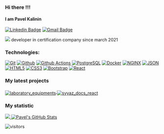 ### Hi there !!!
#### I am Pavel Kalinin

[![Linkedin Badge](https://img.shields.io/badge/-pavelkalininn-blue?style=flat&logo=Linkedin&logoColor=white&link=https://www.linkedin.com/in/pavelkalininn/)](https://www.linkedin.com/in/pavelkalininn/)
[![Gmail Badge](https://img.shields.io/badge/-pavelkalininn-c14438?style=flat&logo=Gmail&logoColor=white&link=mailto:pavelkalininn@gmail.com)](mailto:pavelkalininn@gmail.com)

<img src="https://img.shields.io/badge/-Python-black?style=flat&logo=python&logoColor=white"> developer in certification company since march 2021

### Technologies:

[![Git](http://img.shields.io/badge/-Git-F1502F?style=flat&logo=git&link=https://github.com/Pavelkalininn)](https://github.com/Pavelkalininn) 
[![Github](http://img.shields.io/badge/-Github-000000?style=flat&logo=github&link=https://github.com/Pavelkalininn)](https://github.com/Pavelkalininn)
[![Github Actions](http://img.shields.io/badge/-Github%20Actions-2088FF?style=flat-square&logo=github-actions&link=https://github.com/Pavelkalininn)](https://github.com/Pavelkalininn)
[![PostgreSQL](https://img.shields.io/badge/-PostgreSQL-blue?style=flat&logo=postgresql&link=https://github.com/Pavelkalininn)](https://github.com/Pavelkalininn)
[![Docker](https://img.shields.io/badge/-Docker-black?style=flat&logo=docker&link=https://github.com/Pavelkalininn)](https://github.com/Pavelkalininn)
[![NGINX](http://img.shields.io/badge/-NGINX-269539?style=flat-square&logo=nginx&link=https://github.com/Pavelkalininn)](https://github.com/Pavelkalininn)
[![JSON](https://img.shields.io/badge/-json-02569B?style=flat&logo=json&link=https://github.com/Pavelkalininn)](https://github.com/Pavelkalininn)
[![HTML5](https://img.shields.io/badge/-HTML5-E34F26?style=flat&logo=html5&link=https://github.com/Pavelkalininn)](https://github.com/Pavelkalininn) 
[![CSS3](https://img.shields.io/badge/-CSS3-1572B6?style=flat&logo=css3&link=https://github.com/Pavelkalininn)](https://github.com/Pavelkalininn) 
[![Bootstrap](https://img.shields.io/badge/-Bootstrap-563D7C?style=flat&logo=bootstrap&link=https://github.com/Pavelkalininn)](https://github.com/Pavelkalininn) 
[![React](https://img.shields.io/badge/-React-000000?style=flat&logo=react&link=https://github.com/Pavelkalininn)](https://github.com/Pavelkalininn) 

### My latest projects

<a href="https://github.com/Pavelkalininn/laboratory_equipments">
  <img align="middle" src="https://github-readme-stats.vercel.app/api/pin/?username=Pavelkalininn&repo=laboratory_equipments" alt="laboratory_equipments" />
</a>
<a href="https://github.com/Pavelkalininn/svyaz_docs_react">
  <img align="middle" src="https://github-readme-stats.vercel.app/api/pin/?username=Pavelkalininn&repo=svyaz_docs_react" alt="svyaz_docs_react" />
</a>

### My statistic
<a href="https://github.com/Pavelkalininn">
  <img src="https://github-readme-stats.vercel.app/api/top-langs/?username=Pavelkalininn&theme=radical" />
</a>
<a href="https://github.com/Pavelkalininn">
  <img src="https://github-readme-stats.vercel.app/api?username=Pavelkalininn&&show_icons=true&theme=radical&line_height=27&v=5" alt="Pavel's GitHub Stats" />
</a>

![visitors](https://visitor-badge.glitch.me/badge?page_id=Pavelkalininn.Pavelkalininn)
